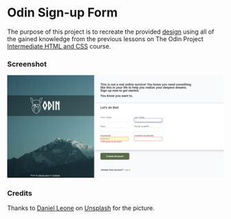 # Odin Sign-up Form
The purpose of this project is to recreate the provided [design](https://cdn.statically.io/gh/TheOdinProject/curriculum/5f37d43908ef92499e95a9b90fc3cc291a95014c/html_css/project-sign-up-form/sign-up-form.png) using all of the gained knowledge from the previous lessons on The Odin Project [Intermediate HTML and CSS](https://www.theodinproject.com/paths/full-stack-javascript/courses/intermediate-html-and-css) course. 

### Screenshot
![odin-signup-form__ss](/assets/screenshots/odin-signup-form__ss.png)

### Credits
Thanks to <a href="https://unsplash.com/@danielleone?utm_source=unsplash&utm_medium=referral&utm_content=creditCopyText">Daniel Leone</a> on <a href="https://unsplash.com/s/photos/mountain?utm_source=unsplash&utm_medium=referral&utm_content=creditCopyText">Unsplash</a> for the picture.
  